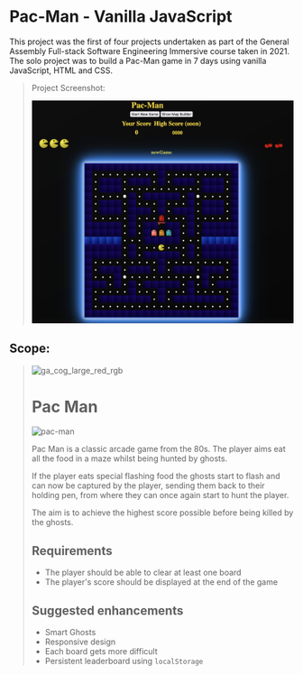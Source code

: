 # Pac-Man - Vanilla JavaScript

This project was the first of four projects undertaken as part of the General Assembly Full-stack Software Engineering Immersive course taken in 2021. The solo project was to build a Pac-Man game in 7 days using vanilla JavaScript, HTML and CSS.

> <figcaption>Project Screenshot:</figcaption>
>
> ![pac-man-vanilla](../img/Screenshot%202022-06-06%20at%2010.48.10.png)

## Scope:

> ![ga_cog_large_red_rgb](https://cloud.githubusercontent.com/assets/40461/8183776/469f976e-1432-11e5-8199-6ac91363302b.png)
>
> # Pac Man
>
> ![pac-man](https://media.git.generalassemb.ly/user/15120/files/da59cd00-fec9-11e8-8c61-9724060c10c6)
>
> Pac Man is a classic arcade game from the 80s. The player aims eat all the food in a maze whilst being hunted by ghosts.
>
> If the player eats special flashing food the ghosts start to flash and can now be captured by the player, sending them back to their holding pen, from where they can once again start to hunt the player.
>
> The aim is to achieve the highest score possible before being killed by the ghosts.
>
> ## Requirements
>
> - The player should be able to clear at least one board
> - The player's score should be displayed at the end of the game
>
> ## Suggested enhancements
>
> - Smart Ghosts
> - Responsive design
> - Each board gets more difficult
> - Persistent leaderboard using `localStorage`
